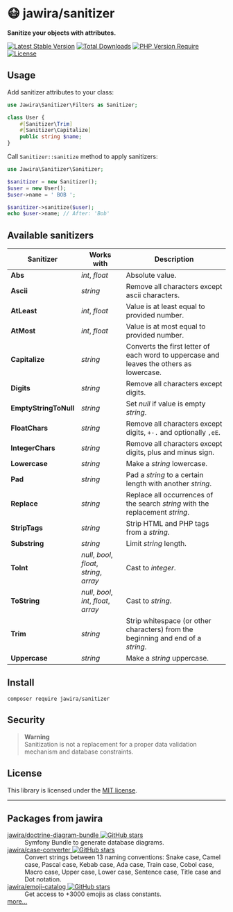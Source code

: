 # 😷 jawira/sanitizer

**Sanitize your objects with attributes.**

[![Latest Stable Version](http://poser.pugx.org/jawira/sanitizer/v)](https://packagist.org/packages/jawira/sanitizer)
[![Total Downloads](http://poser.pugx.org/jawira/sanitizer/downloads)](https://packagist.org/packages/jawira/sanitizer)
[![PHP Version Require](http://poser.pugx.org/jawira/sanitizer/require/php)](https://packagist.org/packages/jawira/sanitizer)
[![License](http://poser.pugx.org/jawira/sanitizer/license)](https://packagist.org/packages/jawira/sanitizer)

## Usage

Add sanitizer attributes to your class:

```php
use Jawira\Sanitizer\Filters as Sanitizer;

class User {
    #[Sanitizer\Trim]
    #[Sanitizer\Capitalize]
    public string $name;
}
```

Call `Sanitizer::sanitize` method to apply sanitizers:

```php
use Jawira\Sanitizer\Sanitizer;

$sanitizer = new Sanitizer();
$user = new User();
$user->name = ' BOB ';

$sanitizer->sanitize($user);
echo $user->name; // After: 'Bob'
```

## Available sanitizers

| Sanitizer             | Works with                                 | Description                                                                             |
|-----------------------|--------------------------------------------|-----------------------------------------------------------------------------------------|
| **Abs**               | _int_, _float_                             | Absolute value.                                                                         |
| **Ascii**             | _string_                                   | Remove all characters except ascii characters.                                          |
| **AtLeast**           | _int_, _float_                             | Value is at least equal to provided number.                                             |
| **AtMost**            | _int_, _float_                             | Value is at most equal to provided number.                                              |
| **Capitalize**        | _string_                                   | Converts the first letter of each word to uppercase and leaves the others as lowercase. |
| **Digits**            | _string_                                   | Remove all characters except digits.                                                    |
| **EmptyStringToNull** | _string_                                   | Set _null_ if value is empty _string_.                                                  |
| **FloatChars**        | _string_                                   | Remove all characters except digits, `+-.` and optionally `,eE`.                        |
| **IntegerChars**      | _string_                                   | Remove all characters except digits, plus and minus sign.                               |
| **Lowercase**         | _string_                                   | Make a _string_ lowercase.                                                              |
| **Pad**               | _string_                                   | Pad a _string_ to a certain length with another _string_.                               |
| **Replace**           | _string_                                   | Replace all occurrences of the search _string_ with the replacement _string_.           |
| **StripTags**         | _string_                                   | Strip HTML and PHP tags from a _string_.                                                |
| **Substring**         | _string_                                   | Limit _string_ length.                                                                  |
| **ToInt**             | _null_, _bool_, _float_, _string_, _array_ | Cast to _integer_.                                                                      |
| **ToString**          | _null_, _bool_, _int_, _float_, _array_    | Cast to _string_.                                                                       |
| **Trim**              | _string_                                   | Strip whitespace (or other characters) from the beginning and end of a _string_.        |
| **Uppercase**         | _string_                                   | Make a _string_ uppercase.                                                              |

## Install

```console
composer require jawira/sanitizer
```

## Security

> **Warning**<br>
> Sanitization is not a replacement for a proper data validation mechanism and
> database constraints.

## License

This library is licensed under the [MIT license](LICENSE.md).

***

## Packages from jawira

<dl>

<dt>
  <a href="https://packagist.org/packages/jawira/doctrine-diagram-bundle">jawira/doctrine-diagram-bundle
  <img alt="GitHub stars" src="https://badgen.net/github/stars/jawira/doctrine-diagram-bundle?icon=github"/></a>
</dt>
<dd>Symfony Bundle to generate database diagrams.</dd>

<dt>
  <a href="https://packagist.org/packages/jawira/case-converter">jawira/case-converter
  <img alt="GitHub stars" src="https://badgen.net/github/stars/jawira/case-converter?icon=github"/></a>
</dt>
<dd>Convert strings between 13 naming conventions: Snake case, Camel case,
  Pascal case, Kebab case, Ada case, Train case, Cobol case, Macro case,
  Upper case, Lower case, Sentence case, Title case and Dot notation.
</dd>

<dt>
  <a href="https://packagist.org/packages/jawira/emoji-catalog">jawira/emoji-catalog
  <img alt="GitHub stars" src="https://badgen.net/github/stars/jawira/emoji-catalog?icon=github"/></a>
</dt>
<dd>Get access to +3000 emojis as class constants.</dd>

<dt><a href="https://packagist.org/packages/jawira/">more...</a></dt>
</dl>
